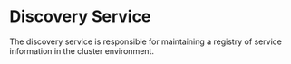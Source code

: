 # Discovery Service

The discovery service is responsible for maintaining a registry of service information in the cluster environment.